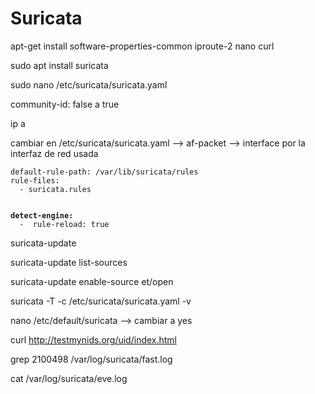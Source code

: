 # Suricata

apt-get install software-properties-common iproute-2 nano curl

sudo apt install suricata

sudo nano /etc/suricata/suricata.yaml

community-id: false a true

ip a

cambiar en /etc/suricata/suricata.yaml --> af-packet --> interface por la interfaz de red usada

<pre><code>default-rule-path: /var/lib/suricata/rules
rule-files:
  - suricata.rules

<strong>
</strong><strong>detect-engine:
</strong>  -  rule-reload: true
</code></pre>

suricata-update

suricata-update list-sources

suricata-update enable-source et/open

suricata -T -c /etc/suricata/suricata.yaml -v

nano /etc/default/suricata --> cambiar a yes

curl http://testmynids.org/uid/index.html

grep 2100498 /var/log/suricata/fast.log

cat /var/log/suricata/eve.log
